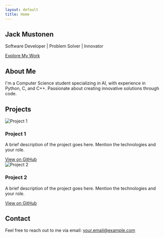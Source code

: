 ```yaml
---
layout: default
title: Home
---
```


<div class="hero-content">
    <h2>Jack Mustonen</h2>
    <p>Software Developer | Problem Solver | Innovator</p>
    <a href="#projects" class="explore-button">Explore My Work</a>
</div>

<section id="about" class="section">
    <div class="container">
        <h2>About Me</h2>
        <p>I'm a Computer Science student specializing in AI, with experience in Python, C, and C++. Passionate about creating innovative solutions through code.</p>
    </div>
</section>

<section id="projects" class="section">
    <div class="container">
        <h2>Projects</h2>
        <div class="project-list">
            <div class="project-item">
                <img src="project1.jpg" alt="Project 1">
                <h3>Project 1</h3>
                <p>A brief description of the project goes here. Mention the technologies and your role.</p>
                <a href="https://github.com/yourusername/project1" target="_blank">View on GitHub</a>
            </div>
            <div class="project-item">
                <img src="project2.jpg" alt="Project 2">
                <h3>Project 2</h3>
                <p>A brief description of the project goes here. Mention the technologies and your role.</p>
                <a href="https://github.com/yourusername/project2" target="_blank">View on GitHub</a>
            </div>
            <!-- Add more projects as needed -->
        </div>
    </div>
</section>

<section id="contact" class="section">
    <div class="container">
        <h2>Contact</h2>
        <p>Feel free to reach out to me via email: <a href="mailto:your.email@example.com">your.email@example.com</a></p>
    </div>
</section>
